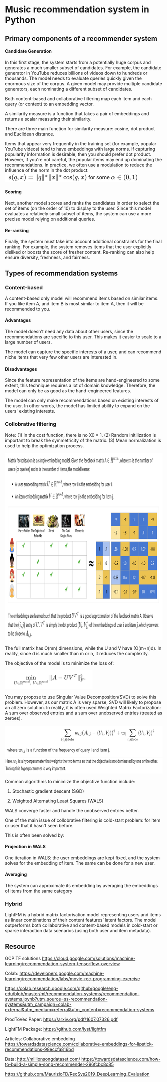 # Music recommendation system in Python

## Primary components of a recommender system

#### Candidate Generation
In this first stage, the system starts from a potentially huge corpus and generates a much smaller subset of candidates. For example, the candidate generator in YouTube reduces billions of videos down to hundreds or thousands. The model needs to evaluate queries quickly given the enormous size of the corpus. A given model may provide multiple candidate generators, each nominating a different subset of candidates.

Both content-based and collaborative filtering map each item and each query (or context) to an embedding vector.

A similarity measure is a function that takes a pair of embeddings and returns a scalar measuring their similarity. 

There are three main function for similarity measure: cosine, dot product and Euclidean distance.

Items that appear very frequently in the training set (for example, popular YouTube videos) tend to have embeddings with large norms. If capturing popularity information is desirable, then you should prefer dot product. However, if you're not careful, the popular items may end up dominating the recommendations. In practice, we often use a modulation to reduce the influence of the norm in the dot product: <img src = images/dot_product_eq.png height = 30>

#### Scoring
Next, another model scores and ranks the candidates in order to select the set of items (on the order of 10) to display to the user. Since this model evaluates a relatively small subset of items, the system can use a more precise model relying on additional queries.

#### Re-ranking
Finally, the system must take into account additional constraints for the final ranking. For example, the system removes items that the user explicitly disliked or boosts the score of fresher content. Re-ranking can also help ensure diversity, freshness, and fairness.

## Types of recommendation systems

### Content-based 

A content-based only model will recommend items based on similar items. If you like item A, and item B is most similar to item A, then it will be recommended to you.


#### Advantages

The model doesn't need any data about other users, since the recommendations are specific to this user. This makes it easier to scale to a large number of users.

The model can capture the specific interests of a user, and can recommend niche items that very few other users are interested in.

#### Disadvantages

Since the feature representation of the items are hand-engineered to some extent, this technique requires a lot of domain knowledge. Therefore, the model can only be as good as the hand-engineered features.

The model can only make recommendations based on existing interests of the user. In other words, the model has limited ability to expand on the users' existing interests.


### Collobrative filtering

Note: (1) In the cost function, there is no X0 = 1. (2) Random initilization is important to break the symmetricity of the matrix. (3) Mean normalization is used to help the optimization process.

<img src = images/MF.png height = 600>

The full matrix has O(mn) dimensions, while the U and V have (O(m+n)d). In reality, since d is much smaller than m or n, it reduces the complexity. 

The objective of the model is to minimize the loss of:

<img src = images/loss.png height = 60>

You may propose to use Singular Value Decomposition(SVD) to solve this problem. However, as our matrix A is very sparse, SVD will likely to propose an all zero solution. In reality, it is often used Weighted Matrix Factorization: A sum over observed entries and a sum over unobserved entries (treated as zeroes).

<img src = images/WFM1.png height = 100>

<img src = images/WFM2.png height = 50>

Common algorithms to minimize the objective function include:

1. Stochastic gradient descent (SGD)

2. Weighted Alternating Least Squares (WALS)

WALS converge faster and handle the unobserved entries better.

One of the main issue of collobrative filtering is cold-start problem: for item or user that it hasn't seen before.

This is often been solved by:
#### Projection in WALS

One iteration in WALS: the user embeddings are kept fixed, and the system solves for the embedding of item. The same can be done for a new user.

#### Averaging

The system can approximate its embedding by averaging the embeddings of items from the same category

### Hybrid

LightFM is a hybrid matrix factorisation model representing users and items as linear combinations of their content features’ latent factors. The model outperforms both collaborative and content-based models in cold-start or sparse interaction data scenarios (using both user and item metadata).



## Resource

GCP TF solutions
https://cloud.google.com/solutions/machine-learning/recommendation-system-tensorflow-overview

Colab:
https://developers.google.com/machine-learning/recommendation/labs/movie-rec-programming-exercise

https://colab.research.google.com/github/google/eng-edu/blob/master/ml/recommendation-systems/recommendation-systems.ipynb?utm_source=ss-recommendation-systems&utm_campaign=colab-external&utm_medium=referral&utm_content=recommendation-systems


ProdToVec Paper:
https://arxiv.org/pdf/1607.07326.pdf

LightFM Package:
https://github.com/lyst/lightfm

Articles:
Collaborative embedding https://towardsdatascience.com/collaborative-embeddings-for-lipstick-recommendations-98eccfa816bd


Data:
http://millionsongdataset.com/
https://towardsdatascience.com/how-to-build-a-simple-song-recommender-296fcbc8c85



https://github.com/MaurizioFD/RecSys2019_DeepLearning_Evaluation
